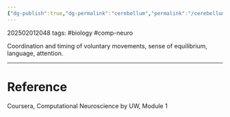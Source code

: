 ```yaml
---
{"dg-publish":true,"dg-permalink":"cerebellum","permalink":"/cerebellum/"}
---
```


202502012048
tags: #biology #comp-neuro 

Coordination and timing of voluntary movements, sense of equilibrium, language, attention.

---
# Reference

Coursera, Computational Neuroscience by UW, Module 1